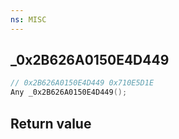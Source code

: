 ```yaml
---
ns: MISC
---
```

## _0x2B626A0150E4D449

```c
// 0x2B626A0150E4D449 0x710E5D1E
Any _0x2B626A0150E4D449();
```


## Return value
